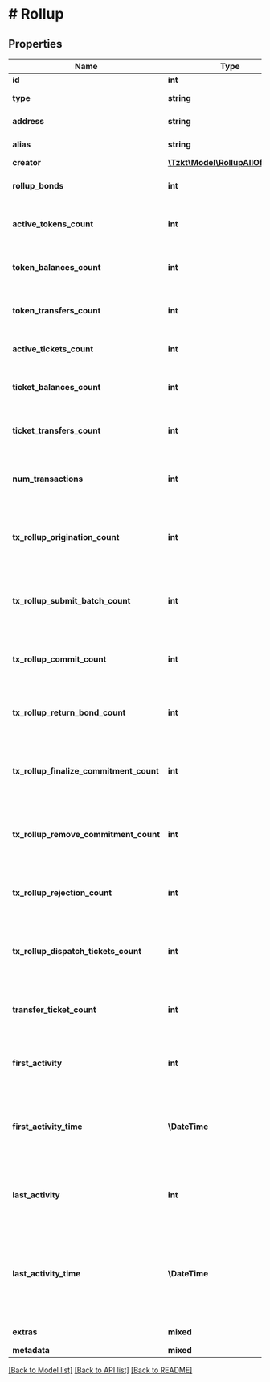 # # Rollup

## Properties

Name | Type | Description | Notes
------------ | ------------- | ------------- | -------------
**id** | **int** | Internal TzKT id | [optional]
**type** | **string** | Type of the account | [optional]
**address** | **string** | Address of the account | [optional]
**alias** | **string** | Name of the account | [optional]
**creator** | [**\Tzkt\Model\RollupAllOfCreator**](RollupAllOfCreator.md) |  | [optional]
**rollup_bonds** | **int** | Amount of mutez locked as bonds | [optional]
**active_tokens_count** | **int** | Number of account tokens with non-zero balances | [optional]
**token_balances_count** | **int** | Number of tokens the account ever had | [optional]
**token_transfers_count** | **int** | Number of token transfers from/to the account | [optional]
**active_tickets_count** | **int** | Number of tickets the account owns. | [optional]
**ticket_balances_count** | **int** | Number of tickets the account ever owned. | [optional]
**ticket_transfers_count** | **int** | Number of ticket transfers from/to the account. | [optional]
**num_transactions** | **int** | Number of transaction operations related to the account | [optional]
**tx_rollup_origination_count** | **int** | Number of tx rollup origination operations related to the account | [optional]
**tx_rollup_submit_batch_count** | **int** | Number of tx rollup submit batch operations related to the account | [optional]
**tx_rollup_commit_count** | **int** | Number of tx rollup commit operations related to the account | [optional]
**tx_rollup_return_bond_count** | **int** | Number of tx rollup return bond operations related to the account | [optional]
**tx_rollup_finalize_commitment_count** | **int** | Number of tx rollup finalize commitment operations related to the account | [optional]
**tx_rollup_remove_commitment_count** | **int** | Number of tx rollup remove commitment operations related to the account | [optional]
**tx_rollup_rejection_count** | **int** | Number of tx rollup rejection operations related to the account | [optional]
**tx_rollup_dispatch_tickets_count** | **int** | Number of tx rollup dispatch tickets operations related to the account | [optional]
**transfer_ticket_count** | **int** | Number of transfer ticket operations related to the account | [optional]
**first_activity** | **int** | Block height at which the ghost contract appeared first time | [optional]
**first_activity_time** | **\DateTime** | Block datetime at which the ghost contract appeared first time (ISO 8601, e.g. &#x60;2020-02-20T02:40:57Z&#x60;) | [optional]
**last_activity** | **int** | Height of the block in which the ghost contract state was changed last time | [optional]
**last_activity_time** | **\DateTime** | Datetime of the block in which the ghost contract state was changed last time (ISO 8601, e.g. &#x60;2020-02-20T02:40:57Z&#x60;) | [optional]
**extras** | **mixed** | Off-chain extras | [optional]
**metadata** | **mixed** | [DEPRECATED] | [optional]

[[Back to Model list]](../../README.md#models) [[Back to API list]](../../README.md#endpoints) [[Back to README]](../../README.md)

